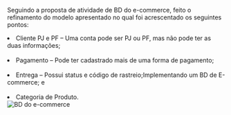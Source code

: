 Seguindo a proposta de atividade de BD do e-commerce, feito o refinamento do modelo apresentado no qual foi acrescentado os seguintes pontos:

<li>Cliente PJ e PF – Uma conta pode ser PJ ou PF, mas não pode ter as duas informações; </li><br>
<li>Pagamento – Pode ter cadastrado mais de uma forma de pagamento; </li><br>
<li>Entrega – Possui status e código de rastreio;Implementando um BD de E-commerce; e </li><br>
<li>Categoria de Produto.</li>

<img src="https://github.com/beatrizoliveiralopes/analise-dados-suzano-power-bi/blob/main/BD_e_commerce.png" alt="BD do e-commerce">

